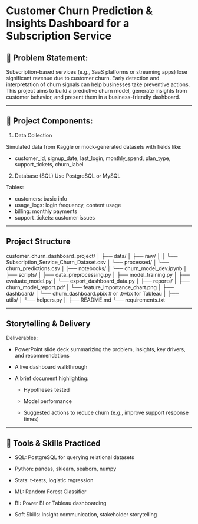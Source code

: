 # Customer Churn Prediction & Insights Dashboard for a Subscription Service

## 📌 Problem Statement:
Subscription-based services (e.g., SaaS platforms or streaming apps) lose significant revenue due to customer churn. Early detection and interpretation of churn signals can help businesses take preventive actions. This project aims to build a predictive churn model, generate insights from customer behavior, and present them in a business-friendly dashboard.

---

## 🧱 Project Components:
1. Data Collection

Simulated data from Kaggle or mock-generated datasets with fields like:

- customer_id, signup_date, last_login, monthly_spend, plan_type, support_tickets, churn_label

2. Database (SQL)
Use PostgreSQL or MySQL

Tables:

- customers: basic info
- usage_logs: login frequency, content usage
- billing: monthly payments
- support_tickets: customer issues

---

## Project Structure
customer_churn_dashboard_project/
│
├── data/
│   ├── raw/
│   │   └── Subscription_Service_Churn_Dataset.csv
│   └── processed/
│       └── churn_predictions.csv
│
├── notebooks/
│   └── churn_model_dev.ipynb
│
├── scripts/
│   ├── data_preprocessing.py
│   ├── model_training.py
│   ├── evaluate_model.py
│   └── export_dashboard_data.py
│
├── reports/
│   ├── churn_model_report.pdf
│   └── feature_importance_chart.png
│
├── dashboard/
│   └── churn_dashboard.pbix  # or .twbx for Tableau
│
├── utils/
│   └── helpers.py
│
├── README.md
└── requirements.txt

---

## Storytelling & Delivery
Deliverables:

- PowerPoint slide deck summarizing the problem, insights, key drivers, and recommendations

- A live dashboard walkthrough

- A brief document highlighting:

  - Hypotheses tested

  - Model performance

  - Suggested actions to reduce churn (e.g., improve support response times)

---

## 🧠 Tools & Skills Practiced
- SQL: PostgreSQL for querying relational datasets

- Python: pandas, sklearn, seaborn, numpy

- Stats: t-tests, logistic regression

- ML: Random Forest Classifier

- BI: Power BI or Tableau dashboarding

- Soft Skills: Insight communication, stakeholder storytelling

